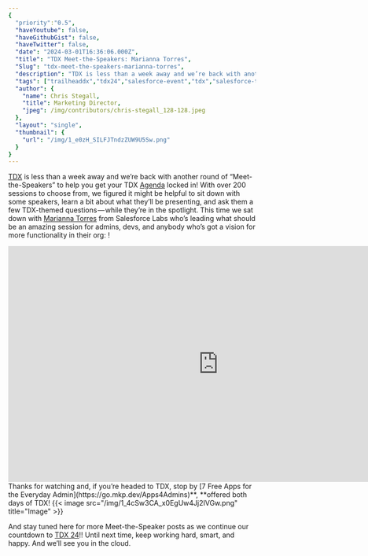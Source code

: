 ```yaml
---
{
  "priority":"0.5",
  "haveYoutube": false,
  "haveGithubGist": false,
  "haveTwitter": false,
  "date": "2024-03-01T16:36:06.000Z",
  "title": "TDX Meet-the-Speakers: Marianna Torres",
  "Slug": "tdx-meet-the-speakers-marianna-torres",
  "description": "TDX is less than a week away and we’re back with another round of “Meet-the-Speakers” to help you get your TDX Agenda locked in!.",
  "tags": ["trailheaddx","tdx24","salesforce-event","tdx","salesforce-tdx"],
  "author": {
    "name": Chris Stegall,
    "title": Marketing Director,
    "jpeg": /img/contributors/chris-stegall_128-128.jpeg
  },
  "layout": "single",
  "thumbnail": {
    "url": "/img/1_e0zH_SILFJTndzZUW9U5Sw.png"
  }
}
---
```

[TDX](https://go.mkp.dev/TDXPromo) is less than a week away and we’re back with another round of “Meet-the-Speakers” to help you get your TDX [Agenda](https://reg.salesforce.com/flow/plus/tdx24/sessioncatalog/page/Catalog?_ga=2.234547870.1609681575.1708463141-2031003552.1708103214&amp;tab.day=20240306) locked in!
With over 200 sessions to choose from, we figured it might be helpful to sit down with some speakers, learn a bit about what they’ll be presenting, and ask them a few TDX-themed questions — while they’re in the spotlight.
This time we sat down with [Marianna Torres](https://www.linkedin.com/in/mariannatorres/) from Salesforce Labs who’s leading what should be an amazing session for admins, devs, and anybody who’s got a vision for more functionality in their org: [](https://go.mkp.dev/Apps4Admins)!
<iframe src="https://cdn.embedly.com/widgets/media.html?src=https%3A%2F%2Fwww.youtube.com%2Fembed%2FRWPpt_WTf74&amp;display_name=YouTube&amp;url=https%3A%2F%2Fwww.youtube.com%2Fwatch%3Fv%3DRWPpt_WTf74&amp;key=a19fcc184b9711e1b4764040d3dc5c07&amp;type=text%2Fhtml&amp;schema=youtube" width="854" height="480" frameborder="0" scrolling="no">[https://medium.com/media/ab62aaa190a4f7d6e9ec85da05ad6998/href](https://medium.com/media/ab62aaa190a4f7d6e9ec85da05ad6998/href)</iframe>Thanks for watching and, if you’re headed to TDX, stop by [7 Free Apps for the Everyday Admin](https://go.mkp.dev/Apps4Admins)**, **offered both days of TDX!
{{< image src="/img/1_4cSw3CA_x0EgUw4Jj2IVGw.png" title="Image" >}}

And stay tuned here for more Meet-the-Speaker posts as we continue our countdown to [TDX 24](https://go.mkp.dev/TDXPromo)!!
Until next time, keep working hard, smart, and happy. And we’ll see you in the cloud.
